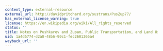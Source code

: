 ```yaml
---
content_type: external-resource
external_url: http://davidpritchard.org/sustrans/PusZup77/
has_external_license_warning: true
license: https://en.wikipedia.org/wiki/All_rights_reserved
status: ''
title: Notes on Pushkarev and Zupan, Public Transportation, and Land Use Policy
uid: 1a4d5774-d2a8-48b6-90c1-fec2601366a4
wayback_url: ''
---
```

